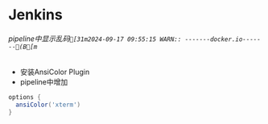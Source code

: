 # Jenkins

###### pipeline中显示乱码`[31m2024-09-17 09:55:15 WARN:: -------docker.io-------(B[m`
- 安装AnsiColor Plugin
- pipeline中增加
```groovy
options {
  ansiColor('xterm')
}
```
